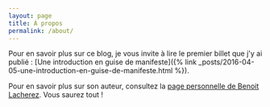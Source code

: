 ```yaml
---
layout: page
title: À propos
permalink: /about/
---
```


Pour en savoir plus sur ce blog, je vous invite à lire le premier billet que j'y ai publié : [Une introduction en guise de manifeste]({% link _posts/2016-04-05-une-introduction-en-guise-de-manifeste.html %}).

Pour en savoir plus sur son auteur, consultez la [page personnelle de Benoit Lacherez](http://lacherez.info). Vous saurez tout !
